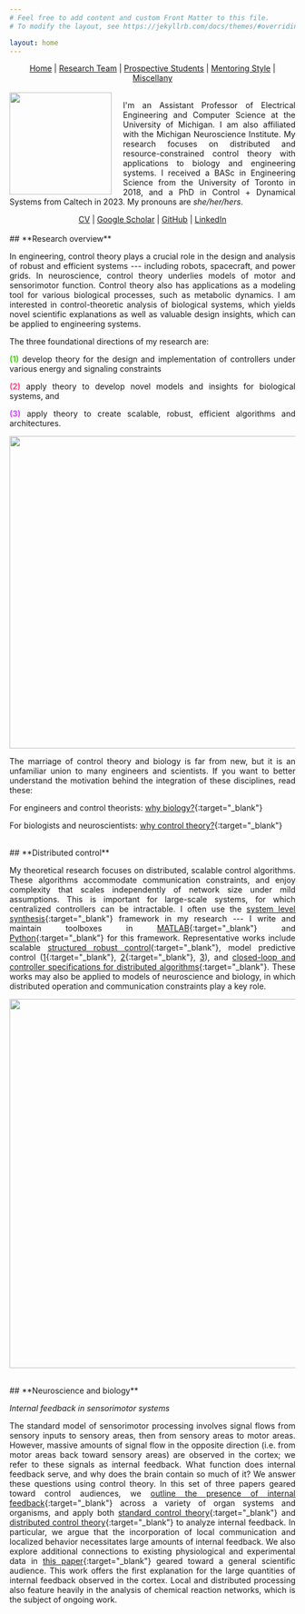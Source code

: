 ```yaml
---
# Feel free to add content and custom Front Matter to this file.
# To modify the layout, see https://jekyllrb.com/docs/themes/#overriding-theme-defaults

layout: home
---
```


<style>
body {text-align: justify}
.my-image {margin-right: 20px}
</style>

<center>
<a href="./index.html">Home</a> | <a href="./team.html">Research Team</a> | <a href="./prospectives.html">Prospective Students</a> | <a href="./mentoring.html">Mentoring Style</a> | <a href="./miscellany.html">Miscellany</a>
</center>
<br>

<img class="my-image" src="/assets/profile_picture.jpeg" align="left" width="180">

I'm an Assistant Professor of Electrical Engineering and Computer Science at the University of Michigan. I am also affiliated with the Michigan Neuroscience Institute. My research focuses on distributed and resource-constrained control theory with applications to biology and engineering systems. I received a BASc in Engineering Science from the University of Toronto in 2018, and a PhD in Control + Dynamical Systems from Caltech in 2023. My pronouns are *she/her/hers*.

<center>
<a href="/assets/jsli_cv_feb03.pdf" target="_blank">CV</a> | <a href="https://scholar.google.com/citations?user=4EQuvGEAAAAJ" target="_blank">Google Scholar</a> | <a href="https://github.com/flyingpeach" target="_blank">GitHub</a> | <a href="https://www.linkedin.com/in/jslisali/" target="_blank">LinkedIn</a>
</center>

<br>
## **Research overview**

In engineering, control theory plays a crucial role in the design and analysis of robust and efficient systems --- including robots, spacecraft, and power grids. In neuroscience, control theory underlies models of motor and sensorimotor function. Control theory also has applications as a modeling tool for various biological processes, such as metabolic dynamics. I am interested in control-theoretic analysis of biological systems, which yields novel scientific explanations as well as valuable design insights, which can be applied to engineering systems.

The three foundational directions of my research are: 

<span style="color:#4ECA21;">**(1)**</span> develop theory for the design and implementation of controllers under various energy and signaling constraints 

<span style="color:#FF477E;">**(2)**</span> apply theory to develop novel models and insights for biological systems, and 

<span style="color:#CE47FF;">**(3)**</span> apply theory to create scalable, robust, efficient algorithms and architectures.

<p align="center">
<img width="550" src="/assets/research_overview.png">
</p>

The marriage of control theory and biology is far from new, but it is an unfamiliar union to many engineers and scientists. If you want to better understand the motivation behind the integration of these disciplines, read these:

For engineers and control theorists: [why biology?](./why_biology.html){:target="_blank"}

For biologists and neuroscientists: [why control theory?](./why_controls.html){:target="_blank"}

<br>
## **Distributed control**

My theoretical research focuses on distributed, scalable control algorithms. These algorithms accommodate communication constraints, and enjoy complexity that scales independently of network size under mild assumptions. This is important for large-scale systems, for which centralized controllers can be intractable. I often use the [system level synthesis](https://www.sciencedirect.com/science/article/pii/S1367578819300215){:target="_blank"} framework in my research --- I write and maintain toolboxes in [MATLAB](https://github.com/flyingpeach/sls-code/tree/master/matlab){:target="_blank"} and [Python](https://github.com/shih-hao-tseng/SLSpy){:target="_blank"} for this framework. Representative works include scalable [structured robust control](https://ieeexplore.ieee.org/abstract/document/9992622){:target="_blank"}, model predictive control ([1](https://ieeexplore.ieee.org/abstract/document/9939038){:target="_blank"}, [2](https://ieeexplore.ieee.org/abstract/document/10083211){:target="_blank"}, [3](https://ieeexplore.ieee.org/document/10229197)), and [closed-loop and controller specifications for distributed algorithms](https://ieeexplore.ieee.org/abstract/document/9147736){:target="_blank"}. These works may also be applied to models of neuroscience and biology, in which distributed operation and communication constraints play a key role.

<p align="center">
<img width="650" src="/assets/distributed_control.png">
</p>

<br>
## **Neuroscience and biology**

*Internal feedback in sensorimotor systems*

The standard model of sensorimotor processing involves signal flows from sensory inputs to sensory areas, then from sensory areas to motor areas. However, massive amounts of signal flow in the opposite direction (i.e. from motor areas back toward sensory areas) are observed in the cortex; we refer to these signals as internal feedback. What function does internal feedback serve, and why does the brain contain so much of it? We answer these questions using control theory. In this set of three papers geared toward control audiences, we [outline the presence of internal feedback](https://ieeexplore.ieee.org/abstract/document/9867859){:target="_blank"} across a variety of organ systems and organisms, and apply both [standard control theory](https://ieeexplore.ieee.org/abstract/document/9867794){:target="_blank"} and [distributed control theory](https://ieeexplore.ieee.org/abstract/document/9867769){:target="_blank"} to analyze internal feedback. In particular, we argue that the incorporation of local communication and localized behavior necessitates large amounts of internal feedback. We also explore additional connections to existing physiological and experimental data in [this paper](https://www.pnas.org/doi/abs/10.1073/pnas.2300445120){:target="_blank"} geared toward a general scientific audience. This work offers the first explanation for the large quantities of internal feedback observed in the cortex. Local and distributed processing also feature heavily in the analysis of chemical reaction networks, which is the subject of ongoing work.